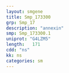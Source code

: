 ```yaml
---
layout: smgene
title: Smp_173300
grp: Smp_17
description: "annexin"
smp: Smp_173300.1
uniprot: "G4LZM5"
length:   171
cdd: "ns"
kk: ns
categories: sm
---
```

